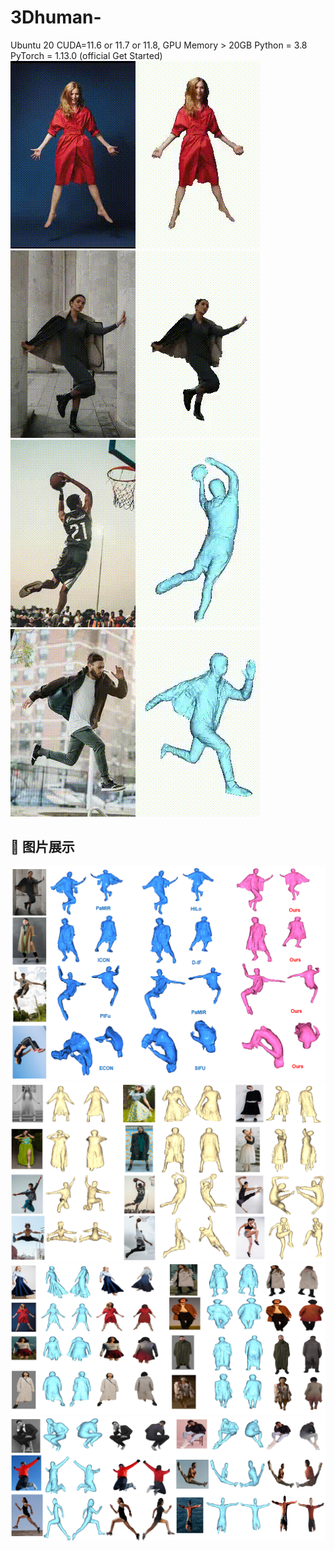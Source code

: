 # 3Dhuman-
Ubuntu 20 
CUDA=11.6 or 11.7 or 11.8, GPU Memory > 20GB
Python = 3.8
PyTorch = 1.13.0 (official Get Started)
![Demo GIF](1.gif) ![Demo GIF](3.gif) ![Demo GIF](4.gif) ![Demo GIF](6.gif)
## 📸 图片展示
![Image 1](comparsion.PNG)
![Image 2](pose.PNG)
![Image 3](colors_loose.PNG)
![Image 4](colors_pose.PNG)
